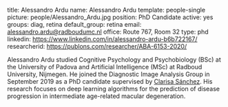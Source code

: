 title: Alessandro Ardu
name: Alessandro Ardu
template: people-single
picture: people/Alessandro_Ardu.jpg
position: PhD Candidate
active: yes
groups: diag, retina
default_group: retina
email: alessandro.ardu@radboudumc.nl
office: Route 767, Room 32
type: phd
linkedin: https://www.linkedin.com/in/alessandro-ardu-b6b722167/
researcherid: https://publons.com/researcher/ABA-6153-2020/

Alessandro Ardu studied Cognitive Psychology and Psychobiology (BSc) at the University of Padova and Artificial Intelligence (MSc) at Radboud University, Nijmegen. He joined the Diagnostic Image Analysis Group in September 2019 as a PhD candidate supervised by [Clarisa Sánchez](https://www.a-eyeresearch.nl/members/clarisa-sanchez/). His research focuses on deep learning algorithms for the prediction of disease progression in intermediate age-related macular degeneration.

